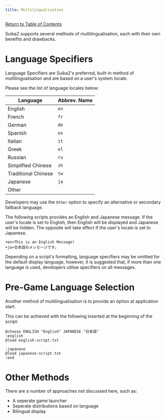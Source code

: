 ```yaml
---
title: Multilingualisation
---
```


[Return to Table of Contents](home)

Suika2 supports several methods of multilingualisation, each with their own benefits and drawbacks.

# Language Specifiers
Language Specifiers are Suika2's preferred, built-in method of multilingualisation and are based on a user's system locale.

Please see the list of language locales below:

|Language                                          |Abbrev. Name             |
|--------------------------------------------------|-------------------------|
|English                                           |`en`                     |
|French                                            |`fr`                     |
|German                                            |`de`                     |
|Spanish                                           |`es`                     |
|Italian                                           |`it`                     |
|Greek                                             |`el`                     |
|Russian                                           |`ru`                     |
|Simplified Chinese                                |`zh`                     |
|Traditional Chinese                               |`tw`                     |
|Japanese                                          |`ja`                     |
|Other                                             |                         |

Developers may use the `Other` option to specify an alternative or secondary fallback language.

The following scripts provides an English and Japanese message. If the user's locale is set to English, then English will be displayed and Japanese will be hidden. The opposite will take effect if the user's locale is set to Japanese.
```
+en+This is an English Message!
+ja+日本語のメッセージです。
```

Depending on a script's formatting, language specifiers may be omitted for the default display language, however, it is suggested that, if more than one language is used, developers utilise specifiers on all messages.

# Pre-Game Language Selection
Another method of multilingualisation is to provide an option at application start.

This can be achieved with the following inserted at the beginning of the script:
```
@choose ENGLISH "English" JAPANESE "日本語"
:english
@load english-script.txt

:japanese
@load japanese-script.txt
:end
```

# Other Methods
There are a number of approaches not discussed here, such as:
* A seperate game launcher
* Seperate distributions based on language
* Bilingual display
